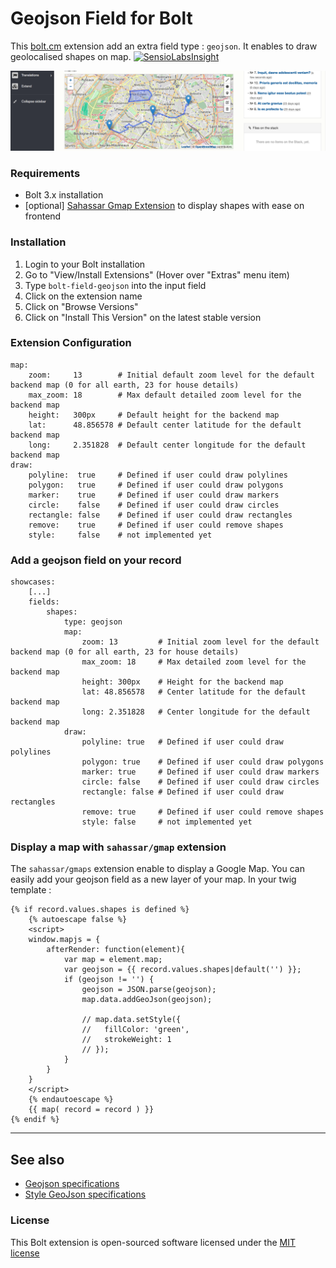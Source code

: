 Geojson Field for Bolt
======================

This [bolt.cm](https://bolt.cm/) extension add an extra field type : `geojson`.
It enables to draw geolocalised shapes on map. [![SensioLabsInsight](https://insight.sensiolabs.com/projects/1f5e57ff-4b6b-4a59-b953-925e7ac90ce3/mini.png)](https://insight.sensiolabs.com/projects/1f5e57ff-4b6b-4a59-b953-925e7ac90ce3)

![Bolt geojson Field image](https://raw.githubusercontent.com/nbehier/bolt-field-geojson/master/extra/screenshot.png)

### Requirements
- Bolt 3.x installation
- [optional] [Sahassar Gmap Extension](https://github.com/SahAssar/bolt-google-maps) to display shapes with ease on frontend

### Installation
1. Login to your Bolt installation
2. Go to "View/Install Extensions" (Hover over "Extras" menu item)
3. Type `bolt-field-geojson` into the input field
4. Click on the extension name
5. Click on "Browse Versions"
6. Click on "Install This Version" on the latest stable version

### Extension Configuration
```(yml)
map:
    zoom:     13        # Initial default zoom level for the default backend map (0 for all earth, 23 for house details)
    max_zoom: 18        # Max default detailed zoom level for the backend map
    height:   300px     # Default height for the backend map
    lat:      48.856578 # Default center latitude for the default backend map
    long:     2.351828  # Default center longitude for the default backend map
draw:
    polyline:  true     # Defined if user could draw polylines
    polygon:   true     # Defined if user could draw polygons
    marker:    true     # Defined if user could draw markers
    circle:    false    # Defined if user could draw circles
    rectangle: false    # Defined if user could draw rectangles
    remove:    true     # Defined if user could remove shapes
    style:     false    # not implemented yet
```

### Add a geojson field on your record
```(yml)
showcases:
    [...]
    fields:
        shapes:
            type: geojson
            map:
                zoom: 13         # Initial zoom level for the default backend map (0 for all earth, 23 for house details)
                max_zoom: 18     # Max detailed zoom level for the backend map
                height: 300px    # Height for the backend map
                lat: 48.856578   # Center latitude for the default backend map
                long: 2.351828   # Center longitude for the default backend map
            draw:
                polyline: true   # Defined if user could draw polylines
                polygon: true    # Defined if user could draw polygons
                marker: true     # Defined if user could draw markers
                circle: false    # Defined if user could draw circles
                rectangle: false # Defined if user could draw rectangles
                remove: true     # Defined if user could remove shapes
                style: false     # not implemented yet
```

### Display a map with `sahassar/gmap` extension
The `sahassar/gmaps` extension enable to display a Google Map.
You can easily add your geojson field as a new layer of your map.
In your twig template :
```(twig)
{% if record.values.shapes is defined %}
    {% autoescape false %}
    <script>
    window.mapjs = {
        afterRender: function(element){
            var map = element.map;
            var geojson = {{ record.values.shapes|default('') }};
            if (geojson != '') {
                geojson = JSON.parse(geojson);
                map.data.addGeoJson(geojson);

                // map.data.setStyle({
                //   fillColor: 'green',
                //   strokeWeight: 1
                // });
            }
        }
    }
    </script>
    {% endautoescape %}
    {{ map( record = record ) }}
{% endif %}
```

---

## See also
- [Geojson specifications](http://geojson.org/geojson-spec.html)
- [Style GeoJson specifications](http://gis.stackexchange.com/questions/22474/geojson-styling-information)

### License
This Bolt extension is open-sourced software licensed under the [MIT license](http://opensource.org/licenses/MIT)
